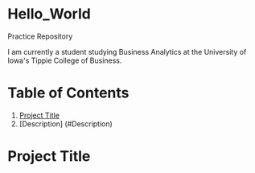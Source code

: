 # Hello_World
Practice Repository 

I am currently a student studying Business Analytics at the University of Iowa's Tippie College of Business. 






# Table of Contents 

1. [Project Title](#Project-Title)
2. [Description] (#Description)

# Project Title 
